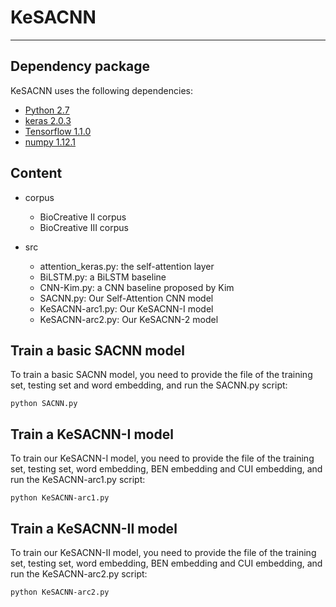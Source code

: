 # KeSACNN
***
## Dependency package

KeSACNN uses the following dependencies:

- [Python 2.7](https://www.python.org/)
- [keras 2.0.3](https://keras.io/)
- [Tensorflow 1.1.0](https://www.tensorflow.org/)
- [numpy 1.12.1](http://www.numpy.org/)

## Content
- corpus
	- BioCreative II corpus
	- BioCreative III corpus

- src
	- attention_keras.py: the self-attention layer
	- BiLSTM.py: a BiLSTM baseline
	- CNN-Kim.py: a CNN baseline proposed by Kim 
	- SACNN.py: Our Self-Attention CNN model
	- KeSACNN-arc1.py: Our KeSACNN-I model
	- KeSACNN-arc2.py: Our KeSACNN-2 model

## Train a basic SACNN model
To train a basic SACNN model, you need to provide the file of the training set, testing set and word embedding, and run the SACNN.py script:

```
python SACNN.py  
```
## Train a KeSACNN-I model
To train our KeSACNN-I model, you need to provide the file of the training set, testing set, word embedding, BEN embedding and CUI embedding, and run the KeSACNN-arc1.py script:

```
python KeSACNN-arc1.py 
```
## Train a KeSACNN-II model
To train our KeSACNN-II model, you need to provide the file of the training set, testing set, word embedding, BEN embedding and CUI embedding, and run the KeSACNN-arc2.py script:

```
python KeSACNN-arc2.py 
```